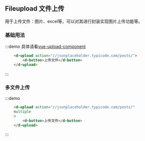 ## Fileupload 文件上传

用于上传文件：图片、excel等，可以对其进行封装实现图片上传功能等。

### 基础用法

:::demo 具体请看[vue-upload-component](https://github.com/lian-yue/vue-upload-component/)

```html
    <d-upload action="//jsonplaceholder.typicode.com/posts/">
        <d-button>上传文件</d-button>
    </d-upload>
```
:::

### 多文件上传

:::demo

```html
    <d-upload action="//jsonplaceholder.typicode.com/posts/"
    multiple
    >
        <d-button>上传文件</d-button>
    </d-upload>
```
:::
